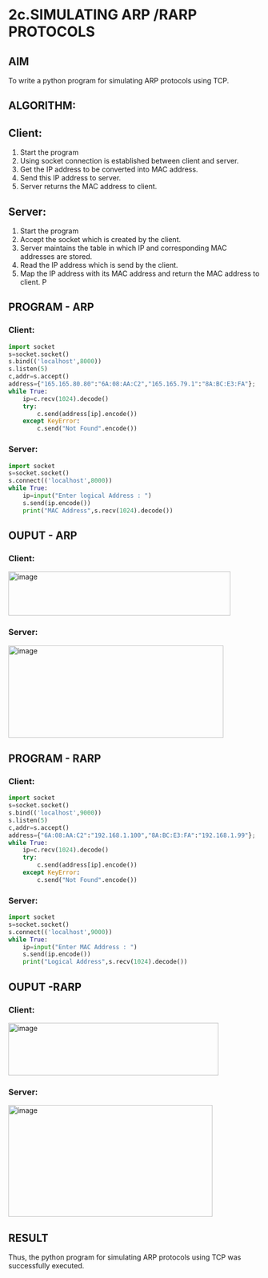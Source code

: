 # 2c.SIMULATING ARP /RARP PROTOCOLS
## AIM
To write a python program for simulating ARP protocols using TCP.
## ALGORITHM:
## Client:
1. Start the program
2. Using socket connection is established between client and server.
3. Get the IP address to be converted into MAC address.
4. Send this IP address to server.
5. Server returns the MAC address to client.
## Server:
1. Start the program
2. Accept the socket which is created by the client.
3. Server maintains the table in which IP and corresponding MAC addresses are
stored.
4. Read the IP address which is send by the client.
5. Map the IP address with its MAC address and return the MAC address to client.
P
## PROGRAM - ARP
### Client:
```py
import socket
s=socket.socket()
s.bind(('localhost',8000))
s.listen(5)
c,addr=s.accept()
address={"165.165.80.80":"6A:08:AA:C2","165.165.79.1":"8A:BC:E3:FA"};
while True:
    ip=c.recv(1024).decode()
    try:
        c.send(address[ip].encode())
    except KeyError:
        c.send("Not Found".encode())
```
### Server:
```py
import socket
s=socket.socket()
s.connect(('localhost',8000))
while True:
    ip=input("Enter logical Address : ")
    s.send(ip.encode())
    print("MAC Address",s.recv(1024).decode())

```
## OUPUT - ARP
### Client:
<img width="444" height="88" alt="image" src="https://github.com/user-attachments/assets/865c7143-3f9e-4019-980d-b616216198be" />

### Server:
<img width="430" height="184" alt="image" src="https://github.com/user-attachments/assets/ebd4cffd-9dc9-42e5-9f60-02e0f660f1c9" />


## PROGRAM - RARP
### Client:
```py
import socket
s=socket.socket()
s.bind(('localhost',9000))
s.listen(5)
c,addr=s.accept()
address={"6A:08:AA:C2":"192.168.1.100","8A:BC:E3:FA":"192.168.1.99"};
while True:
    ip=c.recv(1024).decode()
    try:
        c.send(address[ip].encode())
    except KeyError:
        c.send("Not Found".encode())

```
### Server:
```py
import socket
s=socket.socket()
s.connect(('localhost',9000))
while True:
    ip=input("Enter MAC Address : ")
    s.send(ip.encode())
    print("Logical Address",s.recv(1024).decode())


```
## OUPUT -RARP
### Client:

<img width="420" height="105" alt="image" src="https://github.com/user-attachments/assets/f7421432-bfb6-40f6-826b-c8540234d9b4" />


### Server:

<img width="408" height="223" alt="image" src="https://github.com/user-attachments/assets/d34ac4df-ecce-4684-b11c-3f211bf1f9e0" />


## RESULT
Thus, the python program for simulating ARP protocols using TCP was successfully 
executed.
